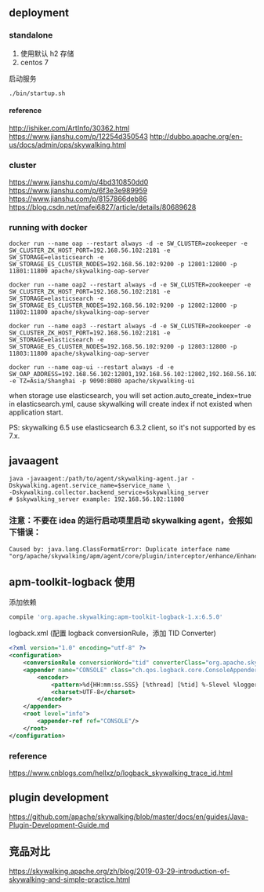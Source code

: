 
## deployment

### standalone

1. 使用默认 h2 存储
2. centos 7

启动服务

```
./bin/startup.sh
```


#### reference

http://ishiker.com/ArtInfo/30362.html
https://www.jianshu.com/p/12254d350543
http://dubbo.apache.org/en-us/docs/admin/ops/skywalking.html

### cluster

https://www.jianshu.com/p/4bd310850dd0
https://www.jianshu.com/p/6f3e3e989959
https://www.jianshu.com/p/8157866deb86
https://blog.csdn.net/mafei6827/article/details/80689628

### running with docker
```
docker run --name oap --restart always -d -e SW_CLUSTER=zookeeper -e SW_CLUSTER_ZK_HOST_PORT=192.168.56.102:2181 -e SW_STORAGE=elasticsearch -e SW_STORAGE_ES_CLUSTER_NODES=192.168.56.102:9200 -p 12801:12800 -p 11801:11800 apache/skywalking-oap-server

docker run --name oap2 --restart always -d -e SW_CLUSTER=zookeeper -e SW_CLUSTER_ZK_HOST_PORT=192.168.56.102:2181 -e SW_STORAGE=elasticsearch -e SW_STORAGE_ES_CLUSTER_NODES=192.168.56.102:9200 -p 12802:12800 -p 11802:11800 apache/skywalking-oap-server

docker run --name oap3 --restart always -d -e SW_CLUSTER=zookeeper -e SW_CLUSTER_ZK_HOST_PORT=192.168.56.102:2181 -e SW_STORAGE=elasticsearch -e SW_STORAGE_ES_CLUSTER_NODES=192.168.56.102:9200 -p 12803:12800 -p 11803:11800 apache/skywalking-oap-server

docker run --name oap-ui --restart always -d -e SW_OAP_ADDRESS=192.168.56.102:12801,192.168.56.102:12802,192.168.56.102:12803 -e TZ=Asia/Shanghai -p 9090:8080 apache/skywalking-ui
```

when storage use elasticsearch, you will set action.auto_create_index=true in elasticsearch.yml, cause skywalking will create index if not existed when application start.

PS: skywalking 6.5 use elasticsearch 6.3.2 client, so it's not supported by es 7.x.


## javaagent

```
java -javaagent:/path/to/agent/skywalking-agent.jar -Dskywalking.agent.service_name=$service_name \
-Dskywalking.collector.backend_service=$skywalking_server
# $skywalking_server example: 192.168.56.102:11800
```

### 注意：不要在 idea 的运行启动项里启动 skywalking agent，会报如下错误：

```
Caused by: java.lang.ClassFormatError: Duplicate interface name "org/apache/skywalking/apm/agent/core/plugin/interceptor/enhance/EnhancedInstance" 
```

## apm-toolkit-logback 使用

添加依赖

```groovy
compile 'org.apache.skywalking:apm-toolkit-logback-1.x:6.5.0'
```

logback.xml (配置 logback conversionRule，添加 TID Converter)

```xml
<?xml version="1.0" encoding="utf-8" ?>
<configuration>
    <conversionRule conversionWord="tid" converterClass="org.apache.skywalking.apm.toolkit.log.logback.v1.x.LogbackPatternConverter" />
    <appender name="CONSOLE" class="ch.qos.logback.core.ConsoleAppender">
        <encoder>
            <pattern>%d{HH:mm:ss.SSS} [%thread] [%tid] %-5level %logger{36} - %msg%n</pattern>
            <charset>UTF-8</charset>
        </encoder>
    </appender>
    <root level="info">
        <appender-ref ref="CONSOLE"/>
    </root>
</configuration>
```

### reference

https://www.cnblogs.com/hellxz/p/logback_skywalking_trace_id.html


## plugin development

https://github.com/apache/skywalking/blob/master/docs/en/guides/Java-Plugin-Development-Guide.md

## 竞品对比

https://skywalking.apache.org/zh/blog/2019-03-29-introduction-of-skywalking-and-simple-practice.html
